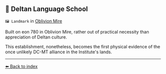 ## 💬 Deltan Language School

`🖼️ Landmark` in [Oblivion Mire](/oblivion_mire.md)

Built on eon 780 in Oblivion Mire, rather out of practical necessity than appreciation of Deltan culture.

This establishment, nonetheless, becomes the first physical evidence of the once unlikely DC-MT alliance in the Institute's lands.


----------
[⬅️ Back to index](/index.md#b0c0_s)